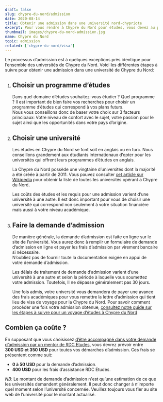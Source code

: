 ```yaml
---
draft: false
slug: chypre-du-nord/admission
date: 2020-08-14
title: Obtenir une admission dans une université nord-chypriote
excerpt: Pour vous rendre à Chypre du Nord pour études, vous devez au préalable obtenir une admission d‘un établissement d‘enseignement désigné à Chypre du Nord. Ce guide vous explique les différentes étapes à suivre pour obtenir une admission dans n‘importe quel établissement d‘enseignement à Chypre du Nord. 
thumbnail: images/chypre-du-nord-admission.jpg
name: Chypre du Nord
topic: admission
related: ['chypre-du-nord/visa']
---
```


Le processus d’admission est à quelques exceptions près identique pour l’ensemble des universités de Chypre du Nord. Voici les différentes étapes à suivre pour obtenir une admission dans une université de Chypre du Nord:

1. ## Choisir un programme d’études
   
   Dans quel domaine d’études souhaitez-vous étudier ? Quel programme ? Il est important de bien faire vos recherches pour choisir un programme d’études qui correspond à vos plans futurs.\
   Nous vous conseillons donc de baser votre choix sur 3 facteurs principaux: Votre niveau de confort avec le sujet, votre passion pour le sujet ainsi que les opportunités dans votre pays d’origine.

2. ## Choisir une université

   Les études en Chypre du Nord se font soit en anglais ou en turc. Nous conseillons grandement aux étudiants internationaux d’opter pour les universités qui offrent leurs programmes d’études en anglais.
   
   La Chypre du Nord possède une vingtaine d’universités dont la majorité a été créée à partir de 2011. Vous pouvez consulter <a href="https://en.wikipedia.org/wiki/List_of_universities_and_colleges_in_Northern_Cyprus" target="_blank" rel="noopener noreferrer">cet article sur Wikipedia</a> pour obtenir la liste de toutes les universités opérant a Chypre du Nord.
   
   Les coûts des études et les requis pour une admission varient d’une université à une autre. Il est donc important pour vous de choisir une université qui correspond non seulement à votre situation financière mais aussi à votre niveau académique.
   
3. ## Faire la demande d’admission
   
   De manière générale, la demande d’admission est faite en ligne sur le site de l’université. Vous aurez donc à remplir un formulaire de demande d’admission en ligne et payer les frais d’admission par virement bancaire si nécessaire.\
   N’oubliez pas de fournir toute la documentation exigée en appui de votre demande d’admission.
   
   Les délais de traitement de demande d’admission varient d’une université à une autre et selon la période à laquelle vous soumettez votre admission. Toutefois, Il ne dépasse généralement pas 30 jours.
   
   Une fois admis, votre université vous demandera de payer une avance des frais académiques pour vous remettre la lettre d’admission qui tient lieu de visa de voyage pour la Chypre du Nord. Pour savoir comment procéder une fois votre admission obtenue, [consultez notre guide sur les étapes à suivre pour un voyage d’études à Chypre du Nord](/guides/chypre-du-nord/visa)

## Combien ça coûte ?
En supposant que vous choisissez [d’être accompagné dans votre demande d’admission par un mentor de RDC Etudes](/accompagnement), vous devrez prévoir entre **300 USD et 350 USD** pour toutes vos démarches d’admission.
Ces frais se présentent comme suit:

- **0 à 50 USD** pour la demande d’admission.
- **400 USD** pour les frais d’assistance RDC Etudes.

_NB_: Le montant de demande d’admission n'est qu’une estimation de ce que les universités demandent généralement. Il peut donc changer à n’importe quel moment selon l’université concernée. Veuillez toujours vous fier au site web de l’université pour le montant actualisé.
   
    